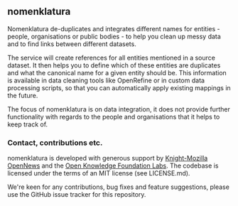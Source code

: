 ## nomenklatura

Nomenklatura de-duplicates and integrates different names for entities - people, organisations or public bodies - to help you clean up messy data and to find links between different datasets.

The service will create references for all entities mentioned in a source dataset. It then helps you to define which of these entities are duplicates and what the canonical name for a given entity should be. This information is available in data cleaning tools like OpenRefine or in custom data processing scripts, so that you can automatically apply existing mappings in the future. 

The focus of nomenklatura is on data integration, it does not provide further functionality with regards to the people and organisations that it helps to keep track of. 


### Contact, contributions etc.

nomenklatura is developed with generous support by [Knight-Mozilla OpenNews](http://opennews.org) and the [Open Knowledge Foundation Labs](http://okfnlabs.org). The codebase is licensed under the terms of an MIT license (see LICENSE.md).

We're keen for any contributions, bug fixes and feature suggestions, please use the GitHub issue tracker for this repository. 

